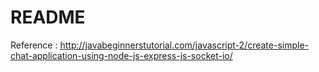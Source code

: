 # README #

Reference : http://javabeginnerstutorial.com/javascript-2/create-simple-chat-application-using-node-js-express-js-socket-io/